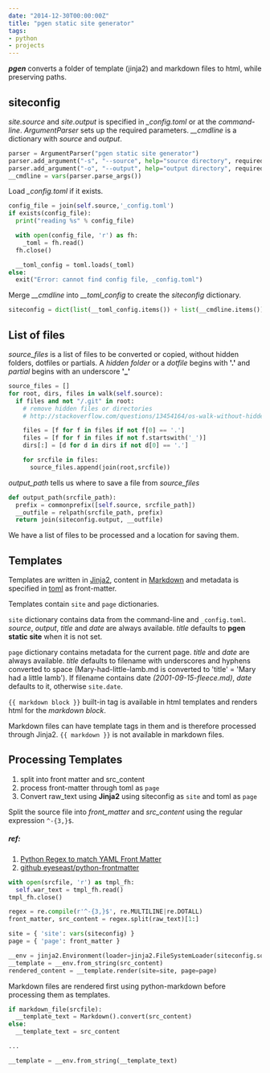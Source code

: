 ```yaml
---
date: "2014-12-30T00:00:00Z"
title: "pgen static site generator"
tags:
- python
- projects
---
```


**_pgen_** converts a folder of template (jinja2) and markdown files to
html, while preserving paths.

siteconfig
----------

_site.source_ and _site.output_ is specified in *_config.toml* or at the
*command-line*. _ArgumentParser_ sets up the required parameters.
*__cmdline* is a dictionary with _source_ and _output_.

``` python
parser = ArgumentParser("pgen static site generator")
parser.add_argument("-s", "--source", help="source directory", required=True)
parser.add_argument("-o", "--output", help="output directory", required=True)
__cmdline = vars(parser.parse_args())
```

Load *_config.toml* if it exists.

``` python
config_file = join(self.source,'_config.toml')
if exists(config_file):
  print("reading %s" % config_file)

  with open(config_file, 'r') as fh:
    _toml = fh.read()
  fh.close()

  __toml_config = toml.loads(_toml)
else:
  exit("Error: cannot find config file, _config.toml")
```

Merge *__cmdline* into *__toml_config* to create the _siteconfig_
dictionary.

``` python
siteconfig = dict(list(__toml_config.items()) + list(__cmdline.items()))
```

List of files
-------------

_source_files_ is a list of files to be converted or copied, without
hidden folders, dotfiles or partials. A *hidden folder* or a *dotfile*
begins with **'.'** and *partial* begins with an underscore **'\_'**

``` python
source_files = []
for root, dirs, files in walk(self.source):
  if files and not "/.git" in root:
    # remove hidden files or directories
    # http://stackoverflow.com/questions/13454164/os-walk-without-hidden-folders

    files = [f for f in files if not f[0] == '.']
    files = [f for f in files if not f.startswith('_')]
    dirs[:] = [d for d in dirs if not d[0] == '.']

    for srcfile in files:
      source_files.append(join(root,srcfile))
```

_output_path_ tells us where to save a file from _source_files_

``` python
def output_path(srcfile_path):
  prefix = commonprefix([self.source, srcfile_path])
  __outfile = relpath(srcfile_path, prefix)
  return join(siteconfig.output, __outfile)
```

We have a list of files to be processed and a location for saving them.

Templates
---------

Templates are written in [Jinja2](http://jinja.pocoo.org/docs/), content
in [Markdown](http://pythonhosted.org//Markdown/) and metadata is
specified in [toml](https://github.com/toml-lang/toml) as front-matter.

Templates contain `site` and `page` dictionaries.

`site` dictionary contains data from the command-line and
`_config.toml`. *source*, *output*, *title* and *date* are always
available. *title* defaults to **pgen static site** when it is not set.

`page` dictionary contains metadata for the current page. *title* and
*date* are always available. *title* defaults to filename with
underscores and hyphens converted to space (Mary-had-little-lamb.md is
converted to 'title' = 'Mary had a little lamb'). If filename contains
date *(2001-09-15-fleece.md)*, *date* defaults to it, otherwise
`site.date`.

`{{ markdown block }}` built-in tag is available in html templates and
renders html for the *markdown block*.

Markdown files can have template tags in them and is therefore processed
through Jinja2. `{{ markdown }}` is not available in markdown files.

Processing Templates
--------------------

1.  split into front matter and src\_content
2.  process front-matter through toml as `page`
3.  Convert raw\_text using **Jinja2** using siteconfig as `site` and
    toml as `page`

Split the source file into _front_matter_ and _src_content_ using the
regular expression `^-{3,}$`.

##### ref:

1.  [Python Regex to match YAML Front
    Matter](http://stackoverflow.com/questions/9756392/python-regex-to-match-yaml-front-matter)
2.  [github
    eyeseast/python-frontmatter](https://github.com/eyeseast/python-frontmatter)

``` python
with open(srcfile, 'r') as tmpl_fh:
  self.war_text = tmpl_fh.read()
tmpl_fh.close()

regex = re.compile(r'^-{3,}$', re.MULTILINE|re.DOTALL)
front_matter, src_content = regex.split(raw_text)[1:]

site = { 'site': vars(siteconfig) }
page = { 'page': front_matter }

__env = jinja2.Environment(loader=jinja2.FileSystemLoader(siteconfig.source))
__template = __env.from_string(src_content)
rendered_content = __template.render(site=site, page=page)
```

Markdown files are rendered first using python-markdown before
processing them as templates.

``` python
if markdown_file(srcfile):
  __template_text = Markdown().convert(src_content)
else:
  __template_text = src_content

...

__template = __env.from_string(__template_text)
```
